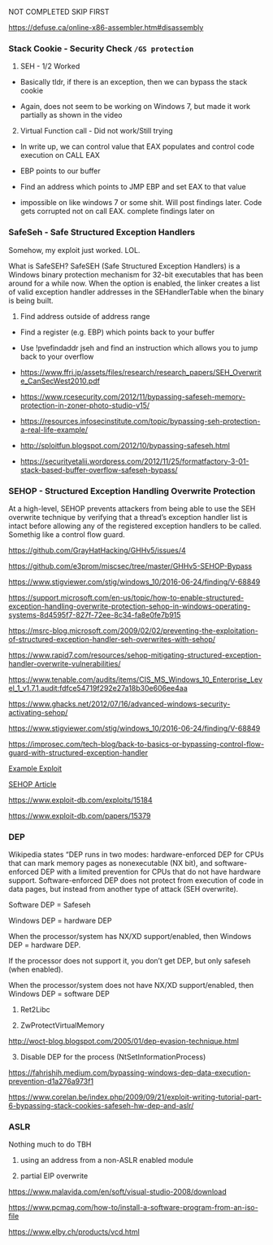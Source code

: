 NOT COMPLETED SKIP FIRST

https://defuse.ca/online-x86-assembler.htm#disassembly

### Stack Cookie - Security Check `/GS protection`

1. SEH - 1/2 Worked

- Basically tldr, if there is an exception, then we can bypass the stack cookie

- Again, does not seem to be working on Windows 7, but made it work partially as shown in the video

2. Virtual Function call - Did not work/Still trying

- In write up, we can control value that EAX populates and control code execution on CALL EAX

- EBP points to our buffer

- Find an address which points to JMP EBP and set EAX to that value

- impossible on like windows 7 or some shit. Will post findings later. Code gets corrupted not on call EAX. complete findings later on

### SafeSeh - Safe Structured Exception Handlers

Somehow, my exploit just worked. LOL.

What is SafeSEH? SafeSEH (Safe Structured Exception Handlers) is a Windows binary protection mechanism for 32-bit executables that has been around for a while now. When the option is enabled, the linker creates a list of valid exception handler addresses in the SEHandlerTable when the binary is being built.

1. Find address outside of address range 

- Find a register (e.g. EBP) which points back to your buffer

- Use !pvefindaddr jseh and find an instruction which allows you to jump back to your overflow

- https://www.ffri.jp/assets/files/research/research_papers/SEH_Overwrite_CanSecWest2010.pdf

- https://www.rcesecurity.com/2012/11/bypassing-safeseh-memory-protection-in-zoner-photo-studio-v15/

- https://resources.infosecinstitute.com/topic/bypassing-seh-protection-a-real-life-example/

- http://sploitfun.blogspot.com/2012/10/bypassing-safeseh.html

- https://securityetalii.wordpress.com/2012/11/25/formatfactory-3-01-stack-based-buffer-overflow-safeseh-bypass/

### SEHOP - Structured Exception Handling Overwrite Protection

At a high-level, SEHOP prevents attackers from being able to use the SEH overwrite technique by verifying that a thread’s exception handler list is intact before allowing any of the registered exception handlers to be called. Somethig like a control flow guard.

https://github.com/GrayHatHacking/GHHv5/issues/4

https://github.com/e3prom/miscsec/tree/master/GHHv5-SEHOP-Bypass

https://www.stigviewer.com/stig/windows_10/2016-06-24/finding/V-68849

https://support.microsoft.com/en-us/topic/how-to-enable-structured-exception-handling-overwrite-protection-sehop-in-windows-operating-systems-8d4595f7-827f-72ee-8c34-fa8e0fe7b915

https://msrc-blog.microsoft.com/2009/02/02/preventing-the-exploitation-of-structured-exception-handler-seh-overwrites-with-sehop/

https://www.rapid7.com/resources/sehop-mitigating-structured-exception-handler-overwrite-vulnerabilities/

https://www.tenable.com/audits/items/CIS_MS_Windows_10_Enterprise_Level_1_v1.7.1.audit:fdfce54719f292e27a18b30e606ee4aa

https://www.ghacks.net/2012/07/16/advanced-windows-security-activating-sehop/

https://www.stigviewer.com/stig/windows_10/2016-06-24/finding/V-68849

https://improsec.com/tech-blog/back-to-basics-or-bypassing-control-flow-guard-with-structured-exception-handler

[Example Exploit](https://packetstormsecurity.com/files/94448/AudioTran-1.4.2.4-SafeSEH-SEHOP-Exploit.html)
  
[SEHOP Article](https://repo.zenk-security.com/Techniques%20d.attaques%20%20.%20%20Failles/EN-Bypassing%20SEHOP.pdf)

https://www.exploit-db.com/exploits/15184

https://www.exploit-db.com/papers/15379

### DEP

Wikipedia states “DEP runs in two modes: hardware-enforced DEP for CPUs that can mark memory pages as nonexecutable (NX bit), and software-enforced DEP with a limited prevention for CPUs that do not have hardware support. Software-enforced DEP does not protect from execution of code in data pages, but instead from another type of attack (SEH overwrite).

Software DEP = Safeseh 

Windows DEP = hardware DEP

When the processor/system has NX/XD support/enabled, then Windows DEP = hardware DEP. 

If the processor does not support it, you don’t get DEP, but only safeseh (when enabled).

When the processor/system does not have NX/XD support/enabled, then Windows DEP = software DEP

1. Ret2Libc

2. ZwProtectVirtualMemory

http://woct-blog.blogspot.com/2005/01/dep-evasion-technique.html

3. Disable DEP for the process (NtSetInformationProcess)

https://fahrishih.medium.com/bypassing-windows-dep-data-execution-prevention-d1a276a973f1

https://www.corelan.be/index.php/2009/09/21/exploit-writing-tutorial-part-6-bypassing-stack-cookies-safeseh-hw-dep-and-aslr/

### ASLR

Nothing much to do TBH

1. using an address from a non-ASLR enabled module

2. partial EIP overwrite

https://www.malavida.com/en/soft/visual-studio-2008/download

https://www.pcmag.com/how-to/install-a-software-program-from-an-iso-file

https://www.elby.ch/products/vcd.html

